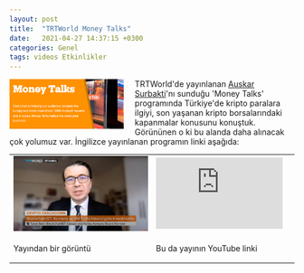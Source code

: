```yaml
---
layout: post
title:  "TRTWorld Money Talks"
date:   2021-04-27 14:37:15 +0300
categories: Genel
tags: videos Etkinlikler
---
```


<img align="left" src="/assets/money_talks_poster.png" style="width:40%; padding-right:20px"> TRTWorld'de yayınlanan [Auskar Surbakti](https://twitter.com/AuskarSurbakti)'nı sunduğu 'Money Talks' programında Türkiye'de kripto paralara ilgiyi, son yaşanan kripto borsalarındaki kapanmalar konusunu konuştuk. Görününen o ki bu alanda daha alınacak çok yolumuz var. İngilizce yayınlanan programın linki aşağıda: 
&nbsp;

<table><tr><td style="width:50%">
<img src="/assets/ts_trtworld_money_talk_800.png">
</td>
<td style="width:50%">
<iframe width="224" height="126" src="https://www.youtube.com/embed/5JwOSR6gElM?t=204" frameborder="0" allowfullscreen></iframe></td></tr>
<tr><td style="width:50%; vertical-align:top">
<p>
Yayından bir görüntü 
</p></td>
<td style="width:50%; vertical-align:top">
<p>Bu da yayının YouTube linki</p>
</td></tr> 
</table>
